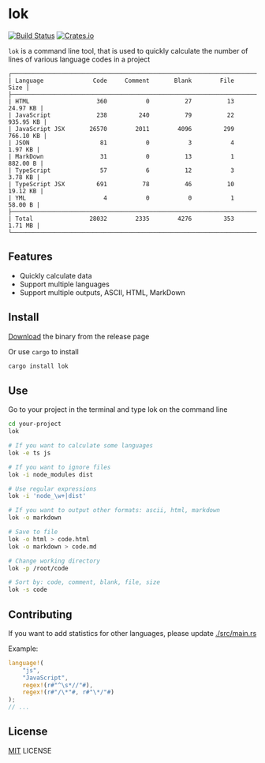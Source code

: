 

# lok

[![Build Status](https://img.shields.io/travis/wyhaya/lok.svg?style=flat-square)](https://travis-ci.org/wyhaya/lok)
[![Crates.io](https://img.shields.io/crates/l/lok.svg?style=flat-square)](https://github.com/wyhaya/lok/blob/master/LICENSE)

`lok` is a command line tool, that is used to quickly calculate the number of lines of various language codes in a project

```
┌──────────────────────────────────────────────────────────────────────────────┐
| Language              Code     Comment       Blank        File          Size |
├──────────────────────────────────────────────────────────────────────────────┤
| HTML                   360           0          27          13      24.97 KB |
| JavaScript             238         240          79          22     935.95 KB |
| JavaScript JSX       26570        2011        4096         299     766.10 KB |
| JSON                    81           0           3           4       1.97 KB |
| MarkDown                31           0          13           1      882.00 B |
| TypeScript              57           6          12           3       3.78 KB |
| TypeScript JSX         691          78          46          10      19.12 KB |
| YML                      4           0           0           1       58.00 B |
├──────────────────────────────────────────────────────────────────────────────┤
| Total                28032        2335        4276         353       1.71 MB |
└──────────────────────────────────────────────────────────────────────────────┘
```

## Features

* Quickly calculate data
* Support multiple languages
* Support multiple outputs, ASCII, HTML, MarkDown

## Install

[Download](https://github.com/wyhaya/lok/releases) the binary from the release page

Or use `cargo` to install

```bash
cargo install lok
```

## Use

Go to your project in the terminal and type lok on the command line

```bash
cd your-project
lok
```

```bash
# If you want to calculate some languages
lok -e ts js
```

```bash
# If you want to ignore files
lok -i node_modules dist

# Use regular expressions
lok -i 'node_\w+|dist'
```

```bash
# If you want to output other formats: ascii, html, markdown
lok -o markdown

# Save to file
lok -o html > code.html
lok -o markdown > code.md
```

```bash
# Change working directory
lok -p /root/code
```
      
```bash
# Sort by: code, comment, blank, file, size
lok -s code
```    

## Contributing

If you want to add statistics for other languages, please update [./src/main.rs](./src/main.rs)

Example:

```rust
language!(
    "js",
    "JavaScript",
    regex!(r#"^\s*//"#),
    regex!(r#"/\*"#, r#"\*/"#)
);
// ...
```

## License

[MIT](./LICENSE) LICENSE

